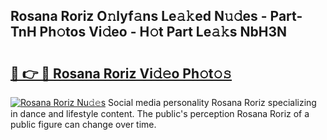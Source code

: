 ## Rosana Roriz O𝚗lyf𝚊ns Le𝚊𝚔ed N𝚞𝚍es - Part-TnH Ph𝚘tos Vi𝚍eo - H𝚘t Part Le𝚊𝚔s NbH3N

# <h2><a href="http://hf30y4u.feru.top/?c=Rosana+Roriz">🔗 👉 🔴 Rosana Roriz Vi𝚍𝚎o Ph𝚘t𝚘𝚜</a></h2>

[![Rosana Roriz Nu𝚍𝚎s](https://i.imgur.com/0TWrTi3.gif)](http://hf30y4u.feru.top/?c=Rosana+Roriz)
Social media personality Rosana Roriz specializing in dance and lifestyle content. The public's perception Rosana Roriz of a public figure can change over time. 

